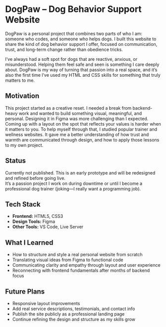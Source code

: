 # DogPaw – Dog Behavior Support Website

DogPaw is a personal project that combines two parts of who I am: someone who codes, and someone who helps dogs. I built this website to share the kind of dog behavior support I offer, focused on communication, trust, and long-term change rather than obedience tricks.

I’ve always had a soft spot for dogs that are reactive, anxious, or misunderstood. Helping them feel safe and seen is something I care deeply about. DogPaw is my way of turning that passion into a real space, and it’s also the first time I’ve used my HTML and CSS skills for something that truly matters to me.

## Motivation

This project started as a creative reset. I needed a break from backend-heavy work and wanted to build something visual, meaningful, and personal. Designing it in Figma was more challenging than I expected. Coming up with a layout on the spot that reflects your values is harder when it matters to you. To help myself through that, I studied popular trainer and wellness websites. It gave me a better understanding of how trust and warmth are communicated through design, and how to apply those lessons to my own project.

## Status

Currently not published. This is an early prototype and will be redesigned and refined before going live.  
It’s a passion project I work on during downtime or until I become a professional dog trainer (joking—I really want a programming job).

## Tech Stack

- **Frontend:** HTML5, CSS3  
- **Design Tools:** Figma  
- **Other Tools:** VS Code, Live Server  

## What I Learned

- How to structure and style a real personal website from scratch  
- Translating visual ideas from Figma to functional code  
- Communicating clarity and empathy through layout and user experience  
- Reconnecting with frontend fundamentals after months of backend focus  

## Future Plans

- Responsive layout improvements  
- Add real service descriptions, testimonials, and contact info  
- Publish the site publicly as a professional landing page  
- Continue refining the design and structure as my skills grow
